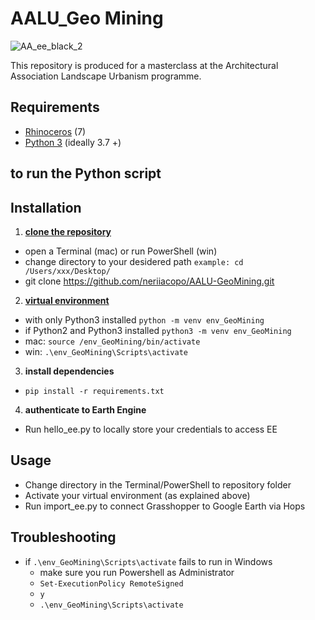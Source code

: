 # AALU_Geo Mining
![AA_ee_black_2](https://user-images.githubusercontent.com/50297074/151965110-faf885a2-d8ff-412b-ac33-0ac9422a9a40.jpg)

This repository is produced for a masterclass at the Architectural Association Landscape Urbanism programme.

## Requirements
- [Rhinoceros](https://www.rhino3d.com/download/) (7)
- [Python 3](https://www.python.org/downloads/) (ideally 3.7 +)

## to run the Python script
## Installation
1. **[clone the repository](https://help.github.com/en/github/creating-cloning-and-archiving-repositories/cloning-a-repository)**
  - open a Terminal (mac) or run PowerShell (win)
  - change directory to your desidered path `example: cd /Users/xxx/Desktop/`
  - git clone https://github.com/neriiacopo/AALU-GeoMining.git

2. **[virtual environment](https://docs.python.org/3/tutorial/venv.html)**
  - with only Python3 installed `python -m venv env_GeoMining`
  - if Python2 and Python3 installed `python3 -m venv env_GeoMining`
  -  mac: `source /env_GeoMining/bin/activate`
  -  win: `.\env_GeoMining\Scripts\activate`
3. **install dependencies**
  - `pip install -r requirements.txt`
4. **authenticate to Earth Engine**
  - Run hello_ee.py to locally store your credentials to access EE

## Usage
- Change directory in the Terminal/PowerShell to repository folder
- Activate your virtual environment (as explained above)
- Run import_ee.py to connect Grasshopper to Google Earth via Hops

## Troubleshooting
- if `.\env_GeoMining\Scripts\activate` fails to run in Windows
  - make sure you run Powershell as Administrator 
  - `Set-ExecutionPolicy RemoteSigned`
  - `y`
  - `.\env_GeoMining\Scripts\activate`

